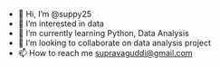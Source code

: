 - 👋 Hi, I’m @suppy25
- 👀 I’m interested in data
- 🌱 I’m currently learning Python, Data Analysis
- 💞️ I’m looking to collaborate on data analysis project
- 📫 How to reach me supravaguddi@gmail.com

<!---
suppy25/suppy25 is a ✨ special ✨ repository because its `README.md` (this file) appears on your GitHub profile.
You can click the Preview link to take a look at your changes.
--->
